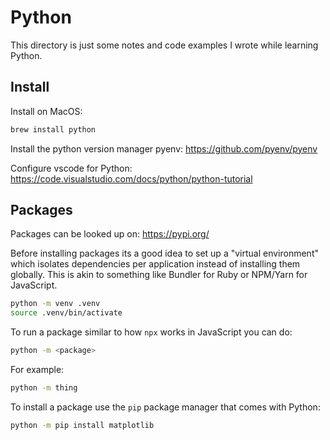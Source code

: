 # Python

This directory is just some notes and code examples I wrote while learning Python.

## Install

Install on MacOS:

```sh
brew install python
```

Install the python version manager pyenv: https://github.com/pyenv/pyenv

Configure vscode for Python: https://code.visualstudio.com/docs/python/python-tutorial

## Packages

Packages can be looked up on: https://pypi.org/

Before installing packages its a good idea to set up a "virtual environment" which isolates dependencies per application instead of installing them globally. This is akin to something like Bundler for Ruby or NPM/Yarn for JavaScript.

```sh
python -m venv .venv
source .venv/bin/activate
```

To run a package similar to how `npx` works in JavaScript you can do:

```sh
python -m <package>
```

For example:

```sh
python -m thing
```

To install a package use the `pip` package manager that comes with Python:

```sh
python -m pip install matplotlib
```
